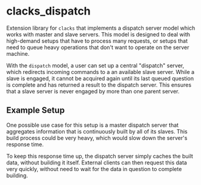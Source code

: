 # clacks_dispatch

Extension library for `clacks` that implements a dispatch server model which works with master and slave servers.
This model is designed to deal with high-demand setups that have to process many requests, or setups that need to queue
heavy operations that don't want to operate on the server machine.

With the `dispatch` model, a user can set up a central "dispatch" server, which redirects incoming commands to a an 
available slave server. While a slave is engaged, it cannot be acquired again until its last queued question is 
complete and has returned a result to the dispatch server. This ensures that a slave server is never engaged by more
than one parent server.

## Example Setup

One possible use case for this setup is a master dispatch server that aggregates information that is continuously built
by all of its slaves. This build process could be very heavy, which would slow down the server's response time.

To keep this response time up, the dispatch server simply caches the built data, without building it itself. External
clients can then request this data very quickly, without need to wait for the data in question to complete building.
